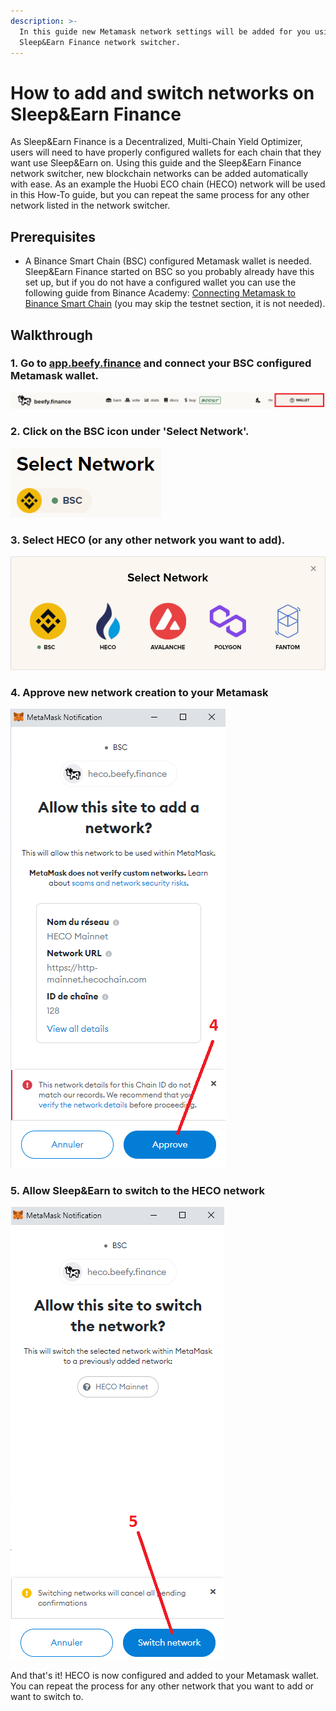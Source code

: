 ```yaml
---
description: >-
  In this guide new Metamask network settings will be added for you using the
  Sleep&Earn Finance network switcher.
---
```


# How to add and switch networks on Sleep&Earn Finance

As Sleep&Earn Finance is a Decentralized, Multi-Chain Yield Optimizer, users will need to have properly configured wallets for each chain that they want use Sleep&Earn on. Using this guide and the Sleep&Earn Finance network switcher, new blockchain networks can be added automatically with ease. As an example the Huobi ECO chain \(HECO\) network will be used in this How-To guide, but you can repeat the same process for any other network listed in the network switcher.

## Prerequisites

* A Binance Smart Chain \(BSC\) configured Metamask wallet is needed. Sleep&Earn Finance started on BSC so you probably already have this set up, but if you do not have a configured wallet you can use the following guide from Binance Academy: [Connecting Metamask to Binance Smart Chain](https://academy.binance.com/en/articles/connecting-metamask-to-binance-smart-chain) \(you may skip the testnet section, it is not needed\).

## Walkthrough

### 1. Go to [app.beefy.finance](https://github.com/phongnhat19/sen-docs/tree/08557fdfa9c1348789c64f552678515f73337616/faq/how-to-guides/app.beefy.finance) and connect your BSC configured Metamask wallet.

![](../../.gitbook/assets/connect-wallet.png)

### 2. Click on the BSC icon under 'Select Network'.

![](../../.gitbook/assets/select-network.png)

### 3. Select HECO \(or any other network you want to add\).

![](../../.gitbook/assets/switch-to-desired-network.png)

### 4. Approve new network creation to your Metamask

![](../../.gitbook/assets/allow-add-metamask-network.png)

### 5. Allow Sleep&Earn to switch to the HECO network

![](../../.gitbook/assets/allow-switch-metamask-network.png)

And that's it! HECO is now configured and added to your Metamask wallet. You can repeat the process for any other network that you want to add or want to switch to.

